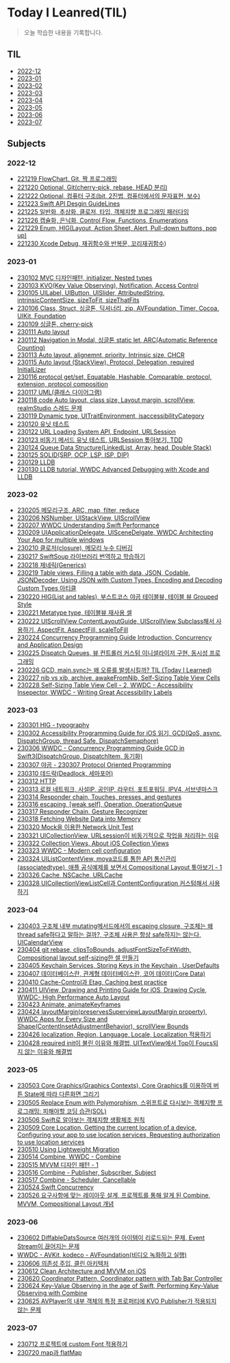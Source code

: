 # Today I Leanred(TIL)

> 오늘 학습한 내용을 기록합니다.

## TIL
- [2022-12](https://github.com/seunghyunCheon/TIL/tree/main/2022-12)
- [2023-01](https://github.com/seunghyunCheon/TIL/tree/main/2023-01)
- [2023-02](https://github.com/seunghyunCheon/TIL/tree/main/2023-02)
- [2023-03](https://github.com/seunghyunCheon/TIL/tree/main/2023-03)
- [2023-04](https://github.com/seunghyunCheon/TIL/tree/main/2023-04)
- [2023-05](https://github.com/seunghyunCheon/TIL/tree/main/2023-05)
- [2023-06](https://github.com/seunghyunCheon/TIL/tree/main/2023-06)
- [2023-07](https://github.com/seunghyunCheon/TIL/tree/main/2023-07)
## Subjects
### 2022-12
- [221219 FlowChart, Git, 짝 프로그래밍](https://github.com/seunghyunCheon/TIL/blob/main/2022-12/221219%20FlowChart%2C%20Git%2C%20%EC%A7%9D%20%ED%94%84%EB%A1%9C%EA%B7%B8%EB%9E%98%EB%B0%8D.md)
- [221220 Optional, Git(cherry-pick, rebase, HEAD 분리)
](https://github.com/seunghyunCheon/TIL/blob/main/2022-12/221220%20Optional%2C%20Git(cherry-pick%2C%20rebase%2C%20HEAD%20%EB%B6%84%EB%A6%AC).md)
- [221222 Optional, 컴퓨터 구조(bit, 2진법, 컴퓨터에서의 문자표현, 보수)](https://github.com/seunghyunCheon/TIL/blob/main/2022-12/221222%20Optional%2C%20%EC%BB%B4%ED%93%A8%ED%84%B0%20%EA%B5%AC%EC%A1%B0(bit%2C%202%EC%A7%84%EB%B2%95%2C%20%EC%BB%B4%ED%93%A8%ED%84%B0%EC%97%90%EC%84%9C%EC%9D%98%20%EB%AC%B8%EC%9E%90%ED%91%9C%ED%98%84%2C%20%EB%B3%B4%EC%88%98).md)
- [221223 Swift API Desgin GuideLines](https://github.com/seunghyunCheon/TIL/blob/main/2022-12/221223%20Swift%20API%20Desgin%20GuideLines.md)
- [221225 일반화, 추상화, 클로저, 타입, 객체지향 프로그래밍 패러다임](https://github.com/seunghyunCheon/TIL/blob/main/2022-12/221225%20%EC%9D%BC%EB%B0%98%ED%99%94,%20%EC%B6%94%EC%83%81%ED%99%94,%20%ED%81%B4%EB%A1%9C%EC%A0%80,%20%ED%83%80%EC%9E%85,%20%EA%B0%9D%EC%B2%B4%EC%A7%80%ED%96%A5%20%ED%94%84%EB%A1%9C%EA%B7%B8%EB%9E%98%EB%B0%8D%20%ED%8C%A8%EB%9F%AC%EB%8B%A4%EC%9E%84.md)
- [221226 캡슐화, 은닉화, Control Flow, Functions, Enumerations](https://github.com/seunghyunCheon/TIL/blob/main/2022-12/221226%20%EC%BA%A1%EC%8A%90%ED%99%94%2C%20%EC%9D%80%EB%8B%89%ED%99%94%2C%20Control%20Flow%2C%20Functions%2C%20Enumerations.md)
- [221229 Enum, HIG(Layout, Action Sheet, Alert, Pull-down buttons, pop up)](https://github.com/seunghyunCheon/TIL/blob/main/2022-12/221229%20Enum%2C%20HIG(Layout%2C%20Action%20Sheet%2C%20Alert%2C%20Pull-down%20buttons%2C%20pop%20up).md)
- [221230 Xcode Debug, 재귀함수와 반복문, 꼬리재귀함수](https://github.com/seunghyunCheon/TIL/edit/main/2022-12/221230%20Xcode%20Debug,%20%EC%9E%AC%EA%B7%80%ED%95%A8%EC%88%98%EC%99%80%20%EB%B0%98%EB%B3%B5%EB%AC%B8,%20%EA%BC%AC%EB%A6%AC%EC%9E%AC%EA%B7%80%ED%95%A8%EC%88%98.md))

### 2023-01
- [230102 MVC 디자인패턴, initializer, Nested types](https://github.com/seunghyunCheon/TIL/blob/main/2023-01/230102%20MVC%20%EB%94%94%EC%9E%90%EC%9D%B8%ED%8C%A8%ED%84%B4%2C%20initializer%2C%20Nested%20types.md)
- [230103 KVO(Key Value Observing), Notification, Access Control](https://github.com/seunghyunCheon/TIL/blob/main/2023-01/230103%20KVO(Key%20Value%20Observing),%20Notification,%20Access%20Control.md)
- [230105 UILabel, UIButton, UISlider, AttributedString, intrinsicContentSize, sizeToFit, sizeThatFits](https://github.com/seunghyunCheon/TIL/blob/main/2023-01/230105%20UILabel%2C%20UIButton%2C%20UISlider%2C%20AttributedString%2C%20intrinsicContentSize%2C%20sizeToFit%2C%20sizeThatFits.md)
- [230106 Class, Struct, 싱글톤, 딕셔너리, zip, AVFoundation, Timer, Cocoa, UIKit, Foundation](https://github.com/seunghyunCheon/TIL/blob/main/2023-01/230106%20Class,%20Struct,%20%EC%8B%B1%EA%B8%80%ED%86%A4,%20%EB%94%95%EC%85%94%EB%84%88%EB%A6%AC,%20zip,%20AVFoundation,%20Timer,%20Cocoa,%20UIKit,%20Foundation.md)
- [230109 싱글톤, cherry-pick](https://github.com/seunghyunCheon/TIL/blob/main/2023-01/230109%20%EC%8B%B1%EA%B8%80%ED%86%A4,%20cherry-pick.md)
- [230111 Auto layout
](https://github.com/seunghyunCheon/TIL/blob/main/2023-01/230111%20Auto%20layout.md)
- [230112 Navigation in Modal, 싱글톤 static let, ARC(Automatic Reference Counting)](https://github.com/seunghyunCheon/TIL/blob/main/2023-01/230112%20Navigation%20in%20Modal%2C%20%EC%8B%B1%EA%B8%80%ED%86%A4%20static%20let%2C%20ARC(Automatic%20Reference%20Counting).md)
- [230113 Auto layout, alignemnt, priority, Intrinsic size, CHCR](https://github.com/seunghyunCheon/TIL/blob/main/2023-01/230113%20Auto%20layout%2C%20alignemnt%2C%20priority%2C%20Intrinsic%20size%2C%20CHCR.md)
- [230115 Auto layout (StackView), Protocol, Delegation, required InitialLizer](https://github.com/seunghyunCheon/TIL/blob/main/2023-01/230115%20Auto%20layout%20(StackView),%20Protocol,%20Delegation,%20required%20InitialLizer.md)
- [230116 protocol get/set, Equatable, Hashable, Comparable, protocol, extension, protocol composition](https://github.com/seunghyunCheon/TIL/blob/main/2023-01/230116%20protocol%20get%2C%20set%2C%20Equatable%2C%20Hashable%2C%20Comparable%2C%20protocol%2C%20extension%2C%20protocol%20composition.md)
- [230117 UML(클래스 다이어그램)](https://github.com/seunghyunCheon/TIL/blob/main/2023-01/230117%20UML(%ED%81%B4%EB%9E%98%EC%8A%A4%20%EB%8B%A4%EC%9D%B4%EC%96%B4%EA%B7%B8%EB%9E%A8).md)
- [230118 code Auto layout, class size, Layout margin, scrollView, realmStudio 스레드 문제](https://github.com/seunghyunCheon/TIL/blob/main/2023-01/230118%20code%20Auto%20layout,%20class%20size,%20Layout%20margin,%20scrollView,%20realmStudio%20%EC%8A%A4%EB%A0%88%EB%93%9C%20%EB%AC%B8%EC%A0%9C.md)
- [230119 Dynamic type, UITraitEnvironment, isaccessibilityCategory](https://github.com/seunghyunCheon/TIL/blob/main/2023-01/230119%20Dynamic%20type%2C%20UITraitEnvironment%2C%20isaccessibilityCategory.md)
- [230120 유닛 테스트](https://github.com/seunghyunCheon/TIL/blob/main/2023-01/230120%20%EC%9C%A0%EB%8B%9B%20%ED%85%8C%EC%8A%A4%ED%8A%B8.md)
- [230122 URL Loading System API, Endpoint, URLSession](https://github.com/seunghyunCheon/TIL/blob/main/2023-01/230122%20URL%20Loading%20System%20API%2C%20Endpoint%2C%20URLSession.md)
- [230123 비동기 메서드 유닛 테스트, URLSession 톺아보기, TDD](https://github.com/seunghyunCheon/TIL/blob/main/2023-01/230123%20%EB%B9%84%EB%8F%99%EA%B8%B0%20%EB%A9%94%EC%84%9C%EB%93%9C%20%EC%9C%A0%EB%8B%9B%20%ED%85%8C%EC%8A%A4%ED%8A%B8%2C%20URLSession%20%ED%86%BA%EC%95%84%EB%B3%B4%EA%B8%B0%2C%20TDD.md)
- [230124 Queue Data Structure(LinkedList, Array, head, Double Stack)](https://github.com/seunghyunCheon/TIL/blob/main/2023-01/230124%20Queue%20Data%20Structure(LinkedList%2C%20Array%2C%20head%2C%20Double%20Stack).md)
- [230125 SOLID(SRP, OCP, LSP, ISP, DIP)](https://github.com/seunghyunCheon/TIL/blob/main/2023-01/230125%20SOLID(SRP%2C%20OCP%2C%20LSP%2C%20ISP%2C%20DIP).md)
- [230129 LLDB](https://github.com/seunghyunCheon/TIL/blob/main/2023-01/230129%20LLDB.md)
- [230130 LLDB tutorial, WWDC Advanced Debugging with Xcode and LLDB](https://github.com/seunghyunCheon/TIL/blob/main/2023-01/230130%20LLDB%20tutorial%2C%20WWDC%20Advanced%20Debugging%20with%20Xcode%20and%20LLDB.md)

### 2023-02
- [230205 메모리구조, ARC, map, filter, reduce](https://github.com/seunghyunCheon/TIL/blob/main/2023-02/230205%20%EB%A9%94%EB%AA%A8%EB%A6%AC%EA%B5%AC%EC%A1%B0%2C%20ARC%2C%20map%2C%20filter%2C%20reduce.md)
- [230206 NSNumber, UIStackView, UIScrollView](https://github.com/seunghyunCheon/TIL/blob/main/2023-02/230206%20NSNumber%2C%20UIStackView%2C%20UIScrollView.md)
- [230207 WWDC Understanding Swift Performance](https://github.com/seunghyunCheon/TIL/blob/main/2023-02/230207%20WWDC%20Understanding%20Swift%20Performance.md)
- [230209 UIApplicationDelegate, UISceneDelgate, WWDC Architecting Your App for multiple windows
](https://github.com/seunghyunCheon/TIL/blob/main/2023-02/230209%20UIApplicationDelegate%2C%20UISceneDelgate%2C%20WWDC%20Architecting%20Your%20App%20for%20multiple%20windows.md)
- [230210 클로저(closure), 메모리 누수 디버깅](https://github.com/seunghyunCheon/TIL/blob/main/2023-02/230210%20%ED%81%B4%EB%A1%9C%EC%A0%80(closure),%20%EB%A9%94%EB%AA%A8%EB%A6%AC%20%EB%88%84%EC%88%98%20%EB%94%94%EB%B2%84%EA%B9%85.md)
- [230217 SwiftSoup 라이브러리 번역하고 학습하기](https://github.com/seunghyunCheon/TIL/blob/main/2023-02/230217%20SwiftSoup%20%EB%9D%BC%EC%9D%B4%EB%B8%8C%EB%9F%AC%EB%A6%AC%20%EB%B2%88%EC%97%AD%ED%95%98%EA%B3%A0%20%ED%95%99%EC%8A%B5%ED%95%98%EA%B8%B0.md)
- [230218 제네릭(Generics)](https://github.com/seunghyunCheon/TIL/tree/main/2023-02)
- [230219 Table views, Filling a table with data, JSON, Codable, JSONDecoder, Using JSON with Custom Types, Encoding and Decoding Custom Types 아티클
](https://github.com/seunghyunCheon/TIL/blob/main/2023-02/230219%20Table%20views%2C%20Filling%20a%20table%20with%20data%2C%20JSON%2C%20Codable%2C%20JSONDecoder%2C%20Using%20JSON%20with%20Custom%20Types%2C%20Encoding%20and%20Decoding%20Custom%20Types%20%EC%95%84%ED%8B%B0%ED%81%B4.md)
- [230220 HIG(List and tables), 부스트코스 야곰 테이블뷰, 테이블 뷰 Grouped Style](https://github.com/seunghyunCheon/TIL/blob/main/2023-02/230220%20HIG(List%20and%20tables)%2C%20%EB%B6%80%EC%8A%A4%ED%8A%B8%EC%BD%94%EC%8A%A4%20%EC%95%BC%EA%B3%B0%20%ED%85%8C%EC%9D%B4%EB%B8%94%EB%B7%B0%2C%20%ED%85%8C%EC%9D%B4%EB%B8%94%20%EB%B7%B0%20Grouped%20Style.md)
- [230221 Metatype type, 테이블뷰 재사용 셀](https://github.com/seunghyunCheon/TIL/blob/main/2023-02/230221%20Metatype%20type%2C%20%ED%85%8C%EC%9D%B4%EB%B8%94%EB%B7%B0%20%EC%9E%AC%EC%82%AC%EC%9A%A9%20%EC%85%80.md)
- [230222 UIScrollView ContentLayoutGuide, UIScrollView Subclass해서 사용하기, AspectFit, AspectFill, scaleToFill
](https://github.com/seunghyunCheon/TIL/blob/main/2023-02/230222%20UIScrollView%20ContentLayoutGuide%2C%20UIScrollView%20Subclass%ED%95%B4%EC%84%9C%20%EC%82%AC%EC%9A%A9%ED%95%98%EA%B8%B0%2C%20AspectFit%2C%20AspectFill%2C%20scaleToFill.md)
- [230224 Concurrency Programming Guide Introduction, Concurrency and Application Design](https://github.com/seunghyunCheon/TIL/blob/main/2023-02/230224%20Concurrency%20Programming%20Guide%20Introduction%2C%20Concurrency%20and%20Application%20Design.md)
- [230225 Dispatch Queues, 뷰 컨트롤러 커스텀 이니셜라이저 구현, 동시성 프로그래밍](https://github.com/seunghyunCheon/TIL/blob/main/2023-02/230225%20Dispatch%20Queues%2C%20%EB%B7%B0%20%EC%BB%A8%ED%8A%B8%EB%A1%A4%EB%9F%AC%20%EC%BB%A4%EC%8A%A4%ED%85%80%20%EC%9D%B4%EB%8B%88%EC%85%9C%EB%9D%BC%EC%9D%B4%EC%A0%80%20%EA%B5%AC%ED%98%84%2C%20%EB%8F%99%EC%8B%9C%EC%84%B1%20%ED%94%84%EB%A1%9C%EA%B7%B8%EB%9E%98%EB%B0%8D.md)
- [230226 GCD, main.sync는 왜 오류를 발생시킬까? TIL (Today I Learned)](https://github.com/seunghyunCheon/TIL/blob/main/2023-02/230226%20GCD%2C%20main.sync%EB%8A%94%20%EC%99%9C%20%EC%98%A4%EB%A5%98%EB%A5%BC%20%EB%B0%9C%EC%83%9D%EC%8B%9C%ED%82%AC%EA%B9%8C%3F.md)
- [230227 nib vs xib, archive, awakeFromNib, Self-Sizing Table View Cells](https://github.com/seunghyunCheon/TIL/blob/main/2023-02/230227%20nib%20vs%20xib,%20archive,%20awakeFromNib,%20Self-Sizing%20Table%20View%20Cells.md)
- [230228 Self-Sizing Table View Cell - 2, WWDC - Accessibility Insepector, WWDC - Writing Great Accessibility Labels](https://github.com/seunghyunCheon/TIL/blob/main/2023-02/230228%20Self-Sizing%20Table%20View%20Cell%20-%202,%20WWDC%20-%20Accessibility%20Insepector,%20WWDC%20-%20Writing%20Great%20Accessibility%20Labels.md)


### 2023-03
- [230301 HIG - typography](https://github.com/seunghyunCheon/TIL/blob/main/2023-03/230301%20HIG%20-%20Typography.md)
- [230302 Accessibility Programming Guide for iOS 읽기, GCD(QoS, async, DispatchGroup, thread Safe, DispatchSemaphore)
](https://github.com/seunghyunCheon/TIL/blob/main/2023-03/230302%20Accessibility%20Programming%20Guide%20for%20iOS%20%EC%9D%BD%EA%B8%B0%2C%20GCD(QoS%2C%20async%2C%20DispatchGroup%2C%20thread%20Safe%2C%20DispatchSemaphore%2C%20mainThread%20RunLoop).md)
- [230306 WWDC - Concurrency Programming Guide GCD in Swift3(DispatchGroup, DispatchItem, 동기화)](https://github.com/seunghyunCheon/TIL/blob/main/2023-03/230306%20WWDC%20-%20Concurrency%20Programming%20Guide%20GCD%20in%20Swift3(DispatchGroup%2C%20DispatchItem%2C%20%EB%8F%99%EA%B8%B0%ED%99%94).md)
- [230307 야곰 - 230307 Protocol Oriented Programming](https://github.com/seunghyunCheon/TIL/blob/main/2023-03/230307%20%EC%95%BC%EA%B3%B0%20-%20Protocol%20Oriented%20Programming.md)
- [230310 데드락(Deadlock, 세마포어)](https://github.com/seunghyunCheon/TIL/blob/main/2023-03/230310%20%EB%8D%B0%EB%93%9C%EB%9D%BD(Deadlock)%2C%20%EC%84%B8%EB%A7%88%ED%8F%AC%EC%96%B4.md)
- [230312 HTTP](https://github.com/seunghyunCheon/TIL/blob/main/2023-03/230312%20HTTP.md)
- [230313 로컬 네트워크, 사설IP, 공인IP, 라우터, 포트포워딩, IPV4, 서브넷마스크](https://github.com/seunghyunCheon/TIL/tree/main/2023-03)
- [230314 Responder chain, Touches, presses, and gestures](https://github.com/seunghyunCheon/TIL/blob/main/2023-03/230314%20Responder%20chain%2C%20Touches%2C%20presses%2C%20and%20gestures.md)
- [230316 escaping, [weak self], Operation, OperationQueue](https://github.com/seunghyunCheon/TIL/blob/main/2023-03/230316%20escaping%2C%20%5Bweak%20self%5D%2C%20Operation%2C%20OperationQueue.md)
- [230317 Responder Chain, Gesture Recognizer](https://github.com/seunghyunCheon/TIL/blob/main/2023-03/230317%20Responder%20Chain%2C%20Gesture%20Recognizer.md)
- [230318 Fetching Website Data into Memory](https://github.com/seunghyunCheon/TIL/tree/main/2023-03)
- [230320 Mock을 이용한 Network Unit Test](https://github.com/seunghyunCheon/TIL/blob/main/2023-03/230320%20Mock%EC%9D%84%20%EC%9D%B4%EC%9A%A9%ED%95%9C%20Network%20Unit%20Test.md)
- [230321 UICollectionView, URLsession이 비동기적으로 작업을 처리하는 이유](https://github.com/seunghyunCheon/TIL/blob/main/2023-03/230321%20UICollectionView%2C%20URLsession%EC%9D%B4%20%EB%B9%84%EB%8F%99%EA%B8%B0%EC%A0%81%EC%9C%BC%EB%A1%9C%20%EC%9E%91%EC%97%85%EC%9D%84%20%EC%B2%98%EB%A6%AC%ED%95%98%EB%8A%94%20%EC%9D%B4%EC%9C%A0.md)
- [230322 Collection Views, About iOS Collection Views](https://github.com/seunghyunCheon/TIL/blob/main/2023-03/230322%20Collection%20Views%2C%20About%20iOS%20Collection%20Views.md)
- [230323 WWDC - Modern cell configuration](https://github.com/seunghyunCheon/TIL/blob/main/2023-03/230323%20WWDC%20-%20Modern%20cell%20configuration.md)
- [230324 UIListContentView, moya코드를 통한 API 통신관리(associatedtype), 애플 공식예제를 보면서 Compositional Layout 톺아보기 - 1](https://github.com/seunghyunCheon/TIL/blob/main/2023-03/230324%20UIListContentView%2C%20moya%EC%BD%94%EB%93%9C%EB%A5%BC%20%ED%86%B5%ED%95%9C%20API%20%ED%86%B5%EC%8B%A0%EA%B4%80%EB%A6%AC(associatedtype)%2C%20%EC%95%A0%ED%94%8C%20%EA%B3%B5%EC%8B%9D%EC%98%88%EC%A0%9C%EB%A5%BC%20%EB%B3%B4%EB%A9%B4%EC%84%9C%20Compositional%20Layout%20%ED%86%BA%EC%95%84%EB%B3%B4%EA%B8%B0%20-%201.md)
- [230326 Cache, NSCache, URLCache](https://github.com/seunghyunCheon/TIL/blob/main/2023-03/230326%20Cache%2C%20NSCache%2C%20URLCache.md)
- [230328 UICollectionViewListCell과 ContentConfiguration 커스텀해서 사용하기](https://github.com/seunghyunCheon/TIL/blob/main/2023-03/230328%20UICollectionViewListCell%EA%B3%BC%20ContentConfiguration%20%EC%BB%A4%EC%8A%A4%ED%85%80%ED%95%B4%EC%84%9C%20%EC%82%AC%EC%9A%A9%ED%95%98%EA%B8%B0.md)

### 2023-04
- [230403 구조체 내부 mutating메서드에서의 escaping closure, 구조체는 왜 thread safe하다고 말하는 걸까?, 구조체 사용은 항상 safe하지는 않는다, UICalendarView](https://github.com/seunghyunCheon/TIL/blob/main/2023-04/230403%20%EA%B5%AC%EC%A1%B0%EC%B2%B4%20%EB%82%B4%EB%B6%80%20mutating%EB%A9%94%EC%84%9C%EB%93%9C%EC%97%90%EC%84%9C%EC%9D%98%20escaping%20closure%2C%20%EA%B5%AC%EC%A1%B0%EC%B2%B4%EB%8A%94%20%EC%99%9C%20thread%20safe%ED%95%98%EB%8B%A4%EA%B3%A0%20%EB%A7%90%ED%95%98%EB%8A%94%20%EA%B1%B8%EA%B9%8C%3F%2C%20%EA%B5%AC%EC%A1%B0%EC%B2%B4%20%EC%82%AC%EC%9A%A9%EC%9D%80%20%ED%95%AD%EC%83%81%20safe%ED%95%98%EC%A7%80%EB%8A%94%20%EC%95%8A%EB%8A%94%EB%8B%A4%2C%20UICalendarView.md)
- [230404 git rebase, clipsToBounds, adjustFontSizeToFitWidth, Compositional layout self-sizing한 셀 만들기](https://github.com/seunghyunCheon/TIL/blob/main/2023-04/230404%20git%20rebase%2C%20clipsToBounds%2C%20adjustFontSizeToFitWidth%2C%20Compositional%20layout%20self-sizing%ED%95%9C%20%EC%85%80%20%EB%A7%8C%EB%93%A4%EA%B8%B0.md)
- [230405 Keychain Services, Storing Keys in the Keychain , UserDefaults](https://github.com/seunghyunCheon/TIL/blob/main/2023-04/230405%20Keychain%20Services%2C%20Storing%20Keys%20in%20the%20Keychain%20%2C%20UserDefaults.md)
- [230407 데이터베이스란, 관계형 데이터베이스란, 코어 데이터(Core Data)](https://github.com/seunghyunCheon/TIL/blob/main/2023-04/230407%20%EB%8D%B0%EC%9D%B4%ED%84%B0%EB%B2%A0%EC%9D%B4%EC%8A%A4%EB%9E%80%2C%20%EA%B4%80%EA%B3%84%ED%98%95%20%EB%8D%B0%EC%9D%B4%ED%84%B0%EB%B2%A0%EC%9D%B4%EC%8A%A4%EB%9E%80%2C%20%EC%BD%94%EC%96%B4%20%EB%8D%B0%EC%9D%B4%ED%84%B0(Core%20Data).md)
- [230410 Cache-Control과 Etag, Caching best practice](https://github.com/seunghyunCheon/TIL/blob/main/2023-04/2304010%20Cache-Control%EA%B3%BC%20Etag%2C%20Caching%20best%20practice.md)
- [230411 UIView, Drawing and Printing Guide for iOS, Drawing Cycle, WWDC- High Performance Auto Layout](https://github.com/seunghyunCheon/TIL/blob/main/2023-04/230411%20UIView,%20Drawing%20and%20Printing%20Guide%20for%20iOS,%20Drawing%20Cycle,%20WWDC-%20High%20Performance%20Auto%20Layout.md)
- [230423 Animate, animateKeyframes](https://github.com/seunghyunCheon/TIL/blob/main/2023-04/230423%20Animate,%20animateKeyframes.md)
- [230424 layoutMargin(preservesSuperviewLayoutMargin property), WWDC Apps for Every Size and Shape(ContentInsetAdjustmentBehavior), scrollView Bounds ](https://github.com/seunghyunCheon/TIL/blob/main/2023-04/230424%20layoutMargin(preservesSuperviewLayoutMargin%20property)%2C%20WWDC%20Apps%20for%20Every%20Size%20and%20Shape(ContentInsetAdjustmentBehavior)%2C%20scrollView%20Bounds.md)
- [230426 localization, Region, Language, Locale, Localization 적용하기](https://github.com/seunghyunCheon/TIL/blob/main/2023-04/230426%20localization%2C%20Region%2C%20Language%2C%20Locale%2C%20Localization%20%EC%A0%81%EC%9A%A9%ED%95%98%EA%B8%B0.md)
- [230428 required init이 불린 이유와 해결법, UITextView에서 Top이 Foucs되지 않는 이유와 해결법](https://github.com/seunghyunCheon/TIL/blob/main/2023-04/230428%20required%20init%EC%9D%B4%20%EB%B6%88%EB%A6%B0%20%EC%9D%B4%EC%9C%A0%EC%99%80%20%ED%95%B4%EA%B2%B0%EB%B2%95%2C%20UITextView%EC%97%90%EC%84%9C%20Top%EC%9D%B4%20Foucs%EB%90%98%EC%A7%80%20%EC%95%8A%EB%8A%94%20%EC%9D%B4%EC%9C%A0%EC%99%80%20%ED%95%B4%EA%B2%B0%EB%B2%95.md)

### 2023-05
- [230503 Core Graphics(Graphics Contexts), Core Graphics를 이용하여 버튼 State에 따라 다른화면 그리기](https://github.com/seunghyunCheon/TIL/blob/main/2023-05/230503%20Core%20Graphics(Graphics%20Contexts)%2C%20Core%20Graphics%EB%A5%BC%20%EC%9D%B4%EC%9A%A9%ED%95%98%EC%97%AC%20%EB%B2%84%ED%8A%BC%20State%EC%97%90%20%EB%94%B0%EB%9D%BC%20%EB%8B%A4%EB%A5%B8%ED%99%94%EB%A9%B4%20%EA%B7%B8%EB%A6%AC%EA%B8%B0.md)
- [230505 Replace Enum with Polymorphism, 스위프트로 다시보는 객체지향 프로그래밍: 피해야할 코딩 습관(SOL)](https://github.com/seunghyunCheon/TIL/blob/main/2023-05/230505%20Replace%20Enum%20with%20Polymorphism,%20%EC%8A%A4%EC%9C%84%ED%94%84%ED%8A%B8%EB%A1%9C%20%EB%8B%A4%EC%8B%9C%EB%B3%B4%EB%8A%94%20%EA%B0%9D%EC%B2%B4%EC%A7%80%ED%96%A5%20%ED%94%84%EB%A1%9C%EA%B7%B8%EB%9E%98%EB%B0%8D:%20%ED%94%BC%ED%95%B4%EC%95%BC%ED%95%A0%20%EC%BD%94%EB%94%A9%20%EC%8A%B5%EA%B4%80(SOL).md)
- [230506 Swift로 알아보는 객체지향 생활체조 원칙](https://github.com/seunghyunCheon/TIL/blob/main/2023-05/230506%20Swift%EB%A1%9C%20%EC%95%8C%EC%95%84%EB%B3%B4%EB%8A%94%20%EA%B0%9D%EC%B2%B4%EC%A7%80%ED%96%A5%20%EC%83%9D%ED%99%9C%EC%B2%B4%EC%A1%B0%20%EC%9B%90%EC%B9%99.md)
- [230509 Core Location, Getting the current location of a device, Configuring your app to use location services, Requesting authorization to use location services](https://github.com/seunghyunCheon/TIL/blob/main/2023-05/230509%20Core%20Location%2C%20Getting%20the%20current%20location%20of%20a%20device%2C%20Configuring%20your%20app%20to%20use%20location%20services%2C%20Requesting%20authorization%20to%20use%20location%20services.md)
- [230510 Using Lightweight Migration](https://github.com/seunghyunCheon/TIL/blob/main/2023-05/230510%20Using%20Lightweight%20Migration.md)
- [230514 Combine, WWDC - Combine](https://github.com/seunghyunCheon/TIL/blob/main/2023-05/230514%20Combine%2C%20WWDC%20-%20Combine.md)
- [230515 MVVM 디자인 패턴 - 1](https://github.com/seunghyunCheon/TIL/blob/main/2023-05/230515%20MVVM%20%EB%94%94%EC%9E%90%EC%9D%B8%20%ED%8C%A8%ED%84%B4%20-%201.md)
- [230516 Combine - Publisher, Subscriber, Subject](https://github.com/seunghyunCheon/TIL/blob/main/2023-05/230516%20Combine%20-%20Publisher%2C%20Subscriber%2C%20Subject.md)
- [230517 Combine - Scheduler, Cancellable](https://github.com/seunghyunCheon/TIL/blob/main/2023-05/230517%20Combine%20-%20Scheduler%2C%20Cancellable.md)
- [230524 Swift Concurrency](https://github.com/seunghyunCheon/TIL/blob/main/2023-05/230524%20Swift%20Concurrency.md)
- [230526 요구사항에 맞는 레이아웃 설계, 프로젝트를 통해 알게 된 Combine, MVVM, Compositional Layout 개념](https://github.com/seunghyunCheon/TIL/blob/main/2023-05/20230526%20%EC%9A%94%EA%B5%AC%EC%82%AC%ED%95%AD%EC%97%90%20%EB%A7%9E%EB%8A%94%20%EB%A0%88%EC%9D%B4%EC%95%84%EC%9B%83%20%EC%84%A4%EA%B3%84,%20%ED%94%84%EB%A1%9C%EC%A0%9D%ED%8A%B8%EB%A5%BC%20%ED%86%B5%ED%95%B4%20%EC%95%8C%EA%B2%8C%20%EB%90%9C%20Combine,%20MVVM,%20Compositional%20Layout%20%EA%B0%9C%EB%85%90.md)

### 2023-06
- [230602 DiffableDatsSource 여러개의 아이템이 리로드되는 문제,  Event Stream이 끊어지는 문제](https://github.com/seunghyunCheon/TIL/blob/main/2023-06/230602%20DiffableDatsSource%20%EC%97%AC%EB%9F%AC%EA%B0%9C%EC%9D%98%20%EC%95%84%EC%9D%B4%ED%85%9C%EC%9D%B4%20%EB%A6%AC%EB%A1%9C%EB%93%9C%EB%90%98%EB%8A%94%20%EB%AC%B8%EC%A0%9C%2C%20%20Event%20Stream%EC%9D%B4%20%EB%81%8A%EC%96%B4%EC%A7%80%EB%8A%94%20%EB%AC%B8%EC%A0%9C.md)
- [WWDC - AVKit, kodeco - AVFoundation(비디오 녹화하고 실행)](https://github.com/seunghyunCheon/TIL/blob/main/2023-06/230605%20WWDC%20-%20AVKit%2C%20kodeco%20-%20AVFoundation(%EB%B9%84%EB%94%94%EC%98%A4%20%EB%85%B9%ED%99%94%ED%95%98%EA%B3%A0%20%EC%8B%A4%ED%96%89).md)
- [230606 의존성 주입, 클린 아키텍처](https://github.com/seunghyunCheon/TIL/blob/main/2023-06/230606%20%EC%9D%98%EC%A1%B4%EC%84%B1%20%EC%A3%BC%EC%9E%85%2C%20%ED%81%B4%EB%A6%B0%20%EC%95%84%ED%82%A4%ED%85%8D%EC%B2%98.md)
- [230612 Clean Architecture and MVVM on iOS](https://github.com/seunghyunCheon/TIL/blob/main/2023-06/230612%20Clean%20Architecture%20and%20MVVM%20on%20iOS.md)
- [230620 Coordinator Pattern, Coordinator pattern with Tab Bar Controller](https://github.com/seunghyunCheon/TIL/blob/main/2023-06/230620%20Coordinator%20Pattern%2C%20Coordinator%20pattern%20with%20Tab%20Bar%20Controller.md)
- [230624 Key-Value Observing in the age of Swift, Performing Key-Value Observing with Combine](https://github.com/seunghyunCheon/TIL/blob/main/2023-06/230624%20Key-Value%20Observing%20in%20the%20age%20of%20Swift%2C%20Performing%20Key-Value%20Observing%20with%20Combine.md)
- [230625 AVPlayer의 내부 객체의 특정 프로퍼티에 KVO Publisher가 적용되지 않는 문제](https://github.com/seunghyunCheon/TIL/blob/main/2023-06/230625%20AVPlayer%EC%9D%98%20%EB%82%B4%EB%B6%80%20%EA%B0%9D%EC%B2%B4%EC%9D%98%20%ED%8A%B9%EC%A0%95%20%ED%94%84%EB%A1%9C%ED%8D%BC%ED%8B%B0%EC%97%90%20KVO%20Publisher%EA%B0%80%20%EC%A0%81%EC%9A%A9%EB%90%98%EC%A7%80%20%EC%95%8A%EB%8A%94%20%EB%AC%B8%EC%A0%9C.md)

### 2023-07
- [230712 프로젝트에 custom Font 적용하기](https://github.com/seunghyunCheon/TIL/blob/main/2023-07/230712%20%ED%94%84%EB%A1%9C%EC%A0%9D%ED%8A%B8%EC%97%90%20custom%20Font%20%EC%A0%81%EC%9A%A9%ED%95%98%EA%B8%B0.md)
- [230720 map과 flatMap](https://github.com/seunghyunCheon/TIL/blob/main/2023-07/230720%20Combine%20map%EA%B3%BC%20flatMap.md)
